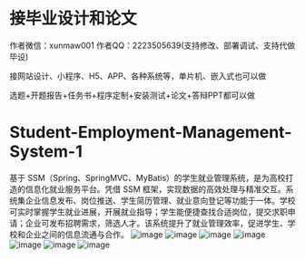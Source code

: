# 接毕业设计和论文
作者微信：xunmaw001  作者QQ：2223505639(支持修改、部署调试、支持代做毕设)

接网站设计、小程序、H5、APP、各种系统等，单片机、嵌入式也可以做

选题+开题报告+任务书+程序定制+安装测试+论文+答辩PPT都可以做
# Student-Employment-Management-System-1
基于 SSM（Spring、SpringMVC、MyBatis）的学生就业管理系统，是为高校打造的信息化就业服务平台。凭借 SSM 框架，实现数据的高效处理与精准交互。系统集企业信息发布、岗位推送、学生简历管理、就业意向登记等功能于一体。学校可实时掌握学生就业进展，开展就业指导；学生能便捷查找合适岗位，提交求职申请；企业可发布招聘需求，筛选人才。该系统提升了就业管理效率，促进学生、学校和企业之间的信息流通与合作。 
![image](https://github.com/user-attachments/assets/0eea043e-7bab-43ee-a1da-57b7fa8e7eee)
![image](https://github.com/user-attachments/assets/55eb17ab-2a4d-4154-98fe-2d1b272e627c)
![image](https://github.com/user-attachments/assets/81bd3028-acb4-493e-8860-af46ce4b11be)
![image](https://github.com/user-attachments/assets/078ec570-22cb-4e57-b7aa-b6cea1417e98)
![image](https://github.com/user-attachments/assets/82dbc45c-347a-43ef-bedf-c5522be8213a)
![image](https://github.com/user-attachments/assets/3abadbd4-f713-421e-9fc7-34558042dcb2)
![image](https://github.com/user-attachments/assets/6c76a574-33af-4478-ac8b-88b4ed4c8aaa)

